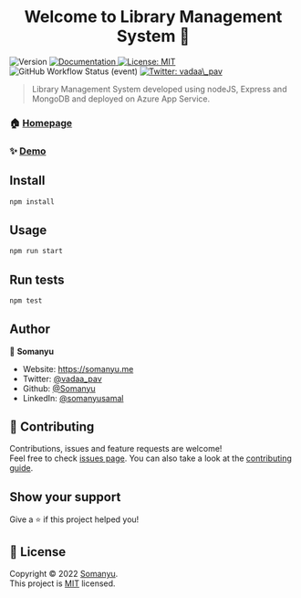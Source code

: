 <h1 align="center">Welcome to Library Management System 👋</h1>
<p>
  <img alt="Version" src="https://img.shields.io/badge/version-0.0.1-blue.svg?cacheSeconds=2592000" />
  <a href="https://github.com/Somanyu/librarymgmt#readme" target="_blank">
    <img alt="Documentation" src="https://img.shields.io/badge/documentation-yes-brightgreen.svg" />
  </a>
  <a href="https://github.com/Somanyu/librarymgmt" target="_blank">
    <img alt="License: MIT" src="https://img.shields.io/badge/License-MIT-yellow.svg" />
  </a>
  <img alt="GitHub Workflow Status (event)" src="https://img.shields.io/github/workflow/status/Somanyu/librarymgmt/Build%20and%20deploy%20Node.js%20app%20to%20Azure%20Web%20App%20-%20librarymgmt">
  <a href="https://twitter.com/vadaa_pav" target="_blank">
    <img alt="Twitter: vadaa\_pav" src="https://img.shields.io/twitter/follow/vadaa_pav.svg?style=social" />
  </a>
</p>

> Library Management System developed using nodeJS, Express and MongoDB and deployed on Azure App Service.

### 🏠 [Homepage](https://github.com/Somanyu/librarymgmt#readme)

### ✨ [Demo](https://librarymgmt.azurewebsites.net/)

## Install

```sh
npm install
```

## Usage

```sh
npm run start
```

## Run tests

```sh
npm test
```

## Author

👤 **Somanyu**

* Website: https://somanyu.me
* Twitter: [@vadaa\_pav](https://twitter.com/vadaa\_pav)
* Github: [@Somanyu](https://github.com/Somanyu)
* LinkedIn: [@somanyusamal](https://linkedin.com/in/somanyusamal)

## 🤝 Contributing

Contributions, issues and feature requests are welcome!<br />Feel free to check [issues page](https://github.com/Somanyu/librarymgmt/issues). You can also take a look at the [contributing guide](https://github.com/Somanyu/librarymgmt).

## Show your support

Give a ⭐️ if this project helped you!

## 📝 License

Copyright © 2022 [Somanyu](https://github.com/Somanyu).<br />
This project is [MIT](https://github.com/Somanyu/librarymgmt) licensed.